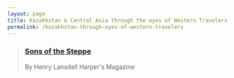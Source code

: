 ```yaml
---
layout: page
title: Kazakhstan & Central Asia through the eyes of Western Travelers
permalink: /kazakhstan-through-eyes-of-western-travelers
---
```



<blockquote class="blockquote">
<a href="/sons-of-the-steppe">
<h3 class="m-0">Sons of the Steppe</h3>
</a>
<div class="row">
<p>
<span class="">By Henry Lansdell</span> <span>Harper's Magazine
</span>
</p>
</div>
</blockquote>